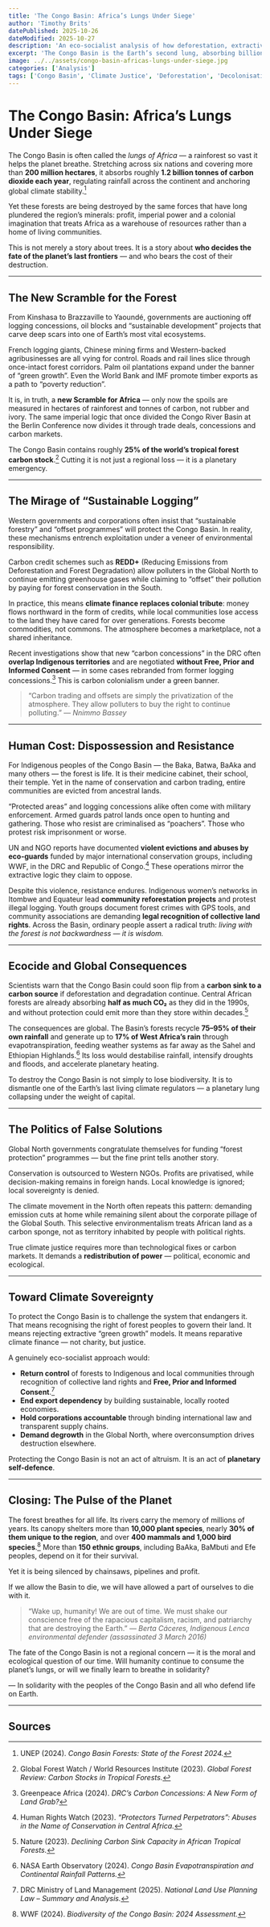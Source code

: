 ```yaml
---
title: 'The Congo Basin: Africa’s Lungs Under Siege'
author: 'Timothy Brits'
datePublished: 2025-10-26
dateModified: 2025-10-27
description: 'An eco-socialist analysis of how deforestation, extractivism, and neo-colonial conservation threaten the Congo Basin — the planet’s second-largest rainforest and a vital climate stabiliser.'
excerpt: 'The Congo Basin is the Earth’s second lung, absorbing billions of tonnes of carbon each year. Yet it is being sacrificed for profit — through logging, mining, and false “green” promises. This is not just an environmental crisis; it is a struggle for justice, sovereignty, and survival.'
image: ../../assets/congo-basin-africas-lungs-under-siege.jpg
categories: ['Analysis']
tags: ['Congo Basin', 'Climate Justice', 'Deforestation', 'Decolonisation', 'Global South']
---
```


# The Congo Basin: Africa’s Lungs Under Siege

The Congo Basin is often called the _lungs of Africa_ — a rainforest so vast it helps the planet breathe. Stretching across six nations and covering more than **200 million hectares**, it absorbs roughly **1.2 billion tonnes of carbon dioxide each year**, regulating rainfall across the continent and anchoring global climate stability.[^1]

Yet these forests are being destroyed by the same forces that have long plundered the region’s minerals: profit, imperial power and a colonial imagination that treats Africa as a warehouse of resources rather than a home of living communities.

This is not merely a story about trees. It is a story about **who decides the fate of the planet’s last frontiers** — and who bears the cost of their destruction.

---

## The New Scramble for the Forest

From Kinshasa to Brazzaville to Yaoundé, governments are auctioning off logging concessions, oil blocks and “sustainable development” projects that carve deep scars into one of Earth’s most vital ecosystems.

French logging giants, Chinese mining firms and Western-backed agribusinesses are all vying for control. Roads and rail lines slice through once-intact forest corridors. Palm oil plantations expand under the banner of “green growth”. Even the World Bank and IMF promote timber exports as a path to “poverty reduction”.

It is, in truth, a **new Scramble for Africa** — only now the spoils are measured in hectares of rainforest and tonnes of carbon, not rubber and ivory. The same imperial logic that once divided the Congo River Basin at the Berlin Conference now divides it through trade deals, concessions and carbon markets.

The Congo Basin contains roughly **25% of the world’s tropical forest carbon stock**.[^2] Cutting it is not just a regional loss — it is a planetary emergency.

---

## The Mirage of “Sustainable Logging”

Western governments and corporations often insist that “sustainable forestry” and “offset programmes” will protect the Congo Basin. In reality, these mechanisms entrench exploitation under a veneer of environmental responsibility.

Carbon credit schemes such as **REDD+** (Reducing Emissions from Deforestation and Forest Degradation) allow polluters in the Global North to continue emitting greenhouse gases while claiming to “offset” their pollution by paying for forest conservation in the South.

In practice, this means **climate finance replaces colonial tribute**: money flows northward in the form of credits, while local communities lose access to the land they have cared for over generations. Forests become commodities, not commons. The atmosphere becomes a marketplace, not a shared inheritance.

Recent investigations show that new “carbon concessions” in the DRC often **overlap Indigenous territories** and are negotiated **without Free, Prior and Informed Consent** — in some cases rebranded from former logging concessions.[^3] This is carbon colonialism under a green banner.

> “Carbon trading and offsets are simply the privatization of the atmosphere. They allow polluters to buy the right to continue polluting.”
> — _Nnimmo Bassey_

---

## Human Cost: Dispossession and Resistance

For Indigenous peoples of the Congo Basin — the Baka, Batwa, BaAka and many others — the forest is life. It is their medicine cabinet, their school, their temple. Yet in the name of conservation and carbon trading, entire communities are evicted from ancestral lands.

“Protected areas” and logging concessions alike often come with military enforcement. Armed guards patrol lands once open to hunting and gathering. Those who resist are criminalised as “poachers”. Those who protest risk imprisonment or worse.

UN and NGO reports have documented **violent evictions and abuses by eco-guards** funded by major international conservation groups, including WWF, in the DRC and Republic of Congo.[^4] These operations mirror the extractive logic they claim to oppose.

Despite this violence, resistance endures. Indigenous women’s networks in Itombwe and Equateur lead **community reforestation projects** and protest illegal logging. Youth groups document forest crimes with GPS tools, and community associations are demanding **legal recognition of collective land rights**. Across the Basin, ordinary people assert a radical truth: _living with the forest is not backwardness — it is wisdom._

---

## Ecocide and Global Consequences

Scientists warn that the Congo Basin could soon flip from a **carbon sink to a carbon source** if deforestation and degradation continue. Central African forests are already absorbing **half as much CO₂** as they did in the 1990s, and without protection could emit more than they store within decades.[^5]

The consequences are global. The Basin’s forests recycle **75–95% of their own rainfall** and generate up to **17% of West Africa’s rain** through evapotranspiration, feeding weather systems as far away as the Sahel and Ethiopian Highlands.[^6] Its loss would destabilise rainfall, intensify droughts and floods, and accelerate planetary heating.

To destroy the Congo Basin is not simply to lose biodiversity. It is to dismantle one of the Earth’s last living climate regulators — a planetary lung collapsing under the weight of capital.

---

## The Politics of False Solutions

Global North governments congratulate themselves for funding “forest protection” programmes — but the fine print tells another story.

Conservation is outsourced to Western NGOs. Profits are privatised, while decision-making remains in foreign hands. Local knowledge is ignored; local sovereignty is denied.

The climate movement in the North often repeats this pattern: demanding emission cuts at home while remaining silent about the corporate pillage of the Global South. This selective environmentalism treats African land as a carbon sponge, not as territory inhabited by people with political rights.

True climate justice requires more than technological fixes or carbon markets. It demands a **redistribution of power** — political, economic and ecological.

---

## Toward Climate Sovereignty

To protect the Congo Basin is to challenge the system that endangers it.
That means recognising the right of forest peoples to govern their land. It means rejecting extractive “green growth” models. It means reparative climate finance — not charity, but justice.

A genuinely eco-socialist approach would:

- **Return control** of forests to Indigenous and local communities through recognition of collective land rights and **Free, Prior and Informed Consent**.[^7]
- **End export dependency** by building sustainable, locally rooted economies.
- **Hold corporations accountable** through binding international law and transparent supply chains.
- **Demand degrowth** in the Global North, where overconsumption drives destruction elsewhere.

Protecting the Congo Basin is not an act of altruism. It is an act of **planetary self-defence**.

---

## Closing: The Pulse of the Planet

The forest breathes for all life. Its rivers carry the memory of millions of years. Its canopy shelters more than **10,000 plant species**, nearly **30% of them unique to the region**, and over **400 mammals and 1,000 bird species**.[^8] More than **150 ethnic groups**, including BaAka, BaMbuti and Efe peoples, depend on it for their survival.

Yet it is being silenced by chainsaws, pipelines and profit.

If we allow the Basin to die, we will have allowed a part of ourselves to die with it.

> “Wake up, humanity! We are out of time. We must shake our conscience free of the rapacious capitalism, racism, and patriarchy that are destroying the Earth.”
> — _Berta Cáceres, Indigenous Lenca environmental defender (assassinated 3 March 2016)_

The fate of the Congo Basin is not a regional concern — it is the moral and ecological question of our time.
Will humanity continue to consume the planet’s lungs, or will we finally learn to breathe in solidarity?

— In solidarity with the peoples of the Congo Basin and all who defend life on Earth.

---

## Sources

[^1]: UNEP (2024). _Congo Basin Forests: State of the Forest 2024._

[^2]: Global Forest Watch / World Resources Institute (2023). _Global Forest Review: Carbon Stocks in Tropical Forests._

[^3]: Greenpeace Africa (2024). _DRC’s Carbon Concessions: A New Form of Land Grab?_

[^4]: Human Rights Watch (2023). _“Protectors Turned Perpetrators”: Abuses in the Name of Conservation in Central Africa._

[^5]: Nature (2023). _Declining Carbon Sink Capacity in African Tropical Forests._

[^6]: NASA Earth Observatory (2024). _Congo Basin Evapotranspiration and Continental Rainfall Patterns._

[^7]: DRC Ministry of Land Management (2025). _National Land Use Planning Law – Summary and Analysis._

[^8]: WWF (2024). _Biodiversity of the Congo Basin: 2024 Assessment._
